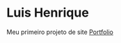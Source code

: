 # Luis Henrique 

Meu primeiro projeto de site
<a href="https://capitaozila.github.io/Port/">Portfolio</a>
